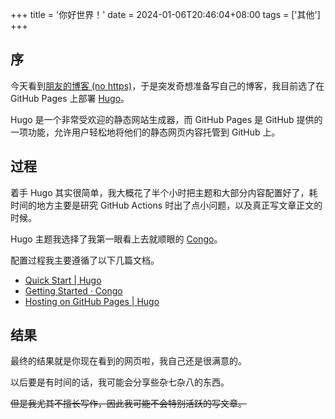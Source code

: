 +++
title = '你好世界！'
date = 2024-01-06T20:46:04+08:00
tags = ['其他']
+++

## 序

今天看到[朋友的博客 (no https)](http://kroytz.moe/)，于是突发奇想准备写自己的博客，我目前选了在 GitHub Pages 上部署 [Hugo](https://gohugo.io/)。

Hugo 是一个非常受欢迎的静态网站生成器，而 GitHub Pages 是 GitHub 提供的一项功能，允许用户轻松地将他们的静态网页内容托管到 GitHub 上。

## 过程

着手 Hugo 其实很简单，我大概花了半个小时把主题和大部分内容配置好了，耗时间的地方主要是研究 GitHub Actions 时出了点小问题，以及真正写文章正文的时候。

Hugo 主题我选择了我第一眼看上去就顺眼的 [Congo](https://github.com/jpanther/congo)。

配置过程我主要遵循了以下几篇文档。

- [Quick Start | Hugo](https://gohugo.io/getting-started/quick-start/)
- [Getting Started · Congo](https://jpanther.github.io/congo/docs/getting-started/)
- [Hosting on GitHub Pages | Hugo](https://gohugo.io/hosting-and-deployment/hosting-on-github/)

## 结果

最终的结果就是你现在看到的网页啦，我自己还是很满意的。

以后要是有时间的话，我可能会分享些杂七杂八的东西。

~~但是我尤其不擅长写作，因此我可能不会特别活跃的写文章。~~
